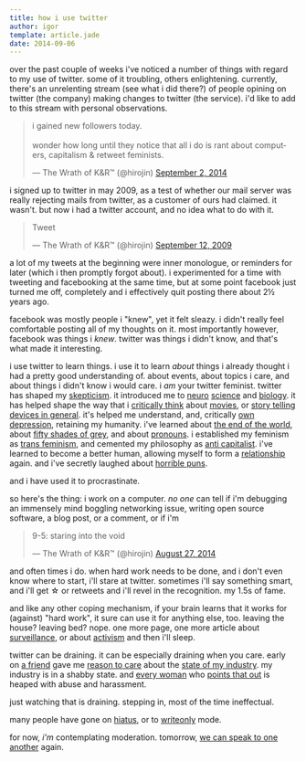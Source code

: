```yaml
---
title: how i use twitter
author: igor
template: article.jade
date: 2014-09-06
---
```


over the past couple of weeks i've noticed a number of things with regard to my
use of twitter. some of it troubling, others enlightening. currently, there's
an unrelenting stream (see what i did there?) of people opining on twitter (the
company) making changes to twitter (the service). i'd like to add to this
stream with personal observations.

<span class="more"></span>

<blockquote class="twitter-tweet" lang="en"><p>i gained new followers today.<br/>
<br />wonder how long until they notice that all i do is rant about
computers, capitalism &amp; retweet feminists.</p>&mdash; The Wrath of K&amp;R™ (@hirojin)
<a href="https://twitter.com/hirojin/status/506865168480227328">September 2, 2014</a></blockquote>
<script async src="//platform.twitter.com/widgets.js" charset="utf-8"></script>


i signed up to twitter in may 2009, as a test of whether our mail server was
really rejecting mails from twitter, as a customer of ours had claimed. it
wasn't. but now i had a twitter account, and no idea what to do with it.

<blockquote class="twitter-tweet" lang="en"><p>Tweet</p>&mdash; The Wrath of K&amp;R™ (@hirojin)
<a href="https://twitter.com/hirojin/status/3935578380">September 12, 2009</a></blockquote>
<script async src="//platform.twitter.com/widgets.js" charset="utf-8"></script>

a lot of my tweets at the beginning were inner monologue, or reminders for
later (which i then promptly forgot about). i experimented for a time with
tweeting and facebooking at the same time, but at some point facebook just
turned me off, completely and i effectively quit posting there about 2½ years
ago.

facebook was mostly people i "knew", yet it felt sleazy. i didn't really feel
comfortable posting all of my thoughts on it. most importantly however,
facebook was things i *knew*. twitter was things i didn't know, and that's what
made it interesting.

i use twitter to learn things. i use it to learn *about* things i already
thought i had a pretty good understanding of. about events, about topics i
care, and about things i didn't know i would care. i *am* your twitter
feminist. twitter has shaped my [skepticism](https://twitter.com/bengoldacre).
it introduced me to [neuro](https://twitter.com/Neuro_Skeptic)
[science](https://twitter.com/neurobollocks) and
[biology](https://twitter.com/edyong209). it has helped shape the way that i
[critically think](https://twitter.com/FilmCritHULK) about
[movies](https://twitter.com/the_moviebob), or
[story telling devices in general](https://twitter.com/foldablehuman).
it's helped me understand, and, critically [own depression](https://twitter.com/CherryMakes),
retaining my humanity. i've learned about [the end of the world](https://twitter.com/Annaleen),
about [fifty shades of grey](https://twitter.com/Jenny_Trout), and about
[pronouns](https://twitter.com/ntlk). i established my feminism as
[trans feminism](https://twitter.com/nataliereed84), and cemented my philosophy as
[anti capitalist](https://twitter.com/steveklabnik). i've learned to become a
better human, allowing myself to form a
[relationship](https://twitter.com/DrNerdLove) again. and i've secretly laughed
about [horrible puns](https://twitter.com/aedison).

and i have used it to procrastinate.

so here's the thing: i work on a computer. *no one* can tell if i'm debugging
an immensely mind boggling networking issue, writing open source software, a
blog post, or a comment, or if i'm

<blockquote class="twitter-tweet" lang="en"><p>9-5: staring into the void</p>&mdash; The Wrath of K&amp;R™ (@hirojin)
<a href="https://twitter.com/hirojin/status/504657223449333760">August 27, 2014</a></blockquote>
<script async src="//platform.twitter.com/widgets.js" charset="utf-8"></script>

and often times i do. when hard work needs to be done, and i don't even know
where to start, i'll stare at twitter. sometimes i'll say something smart, and
i'll get  ☆ or retweets and i'll revel in the recognition. my 1.5s of fame.

and like any other coping mechanism, if your brain learns that it works for
(against) "hard work", it sure can use it for anything else, too. leaving the
house? leaving bed? nope. one more page, one more article about
[surveillance](https://twitter.com/ioerror), or about
[activism](https://twitter.com/caulkthewagon) and then i'll sleep.

twitter can be draining. it can be especially draining when you care. early on
[a friend](https://twitter.com/noirinp) gave me [reason to care](http://blog.nerdchic.net/archives/418/)
about the [state of my industry](http://geekfeminism.wikia.com/wiki/Timeline_of_incidents).
my industry is in a shabby state. and [every woman](https://twitter.com/ashedryden)
who [points that out](https://twitter.com/shanley) is heaped with abuse and
harassment.

just watching that is draining. stepping in, most of the time ineffectual.

many people have gone on
[hiatus](https://medium.com/quinn-norton/twitter-i-love-you-but-youre-bringing-me-down-96f86c76b9d6),
or to [writeonly](http://words.steveklabnik.com/im-going-writeonly-on-twitter-for-a-while)
mode.

for now, *i'm* contemplating moderation. tomorrow,
[we can speak to one another](http://words.steveklabnik.com/im-going-writeonly-on-twitter-for-a-while)
again.
